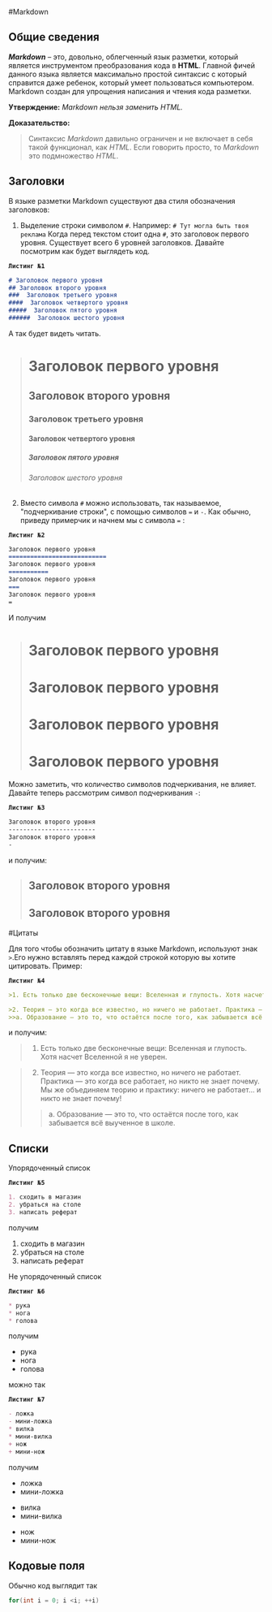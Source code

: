 #Markdown[](https://ru.wikipedia.org/wiki/Markdown)

## Общие сведения
_**Markdown**_ – это, довольно, облегченный язык разметки, который является инструментом преобразования кода в **HTML**. Главной фичей данного языка является максимально простой синтаксис с который справится даже ребенок, который умеет пользоваться компьютером. Markdown создан для упрощения написания и чтения кода разметки. 

**Утверждение:** _Markdown нельзя заменить HTML._

**Доказательство:**
>Синтаксис _Markdown_ давильно ограничен и не включает в себя такой функционал, как _HTML_. 
Если говорить просто, то  _Markdown_ это подмножество  _HTML_.

## Заголовки

В языке разметки Markdown существуют два стиля обозначения заголовков:
1. Выделение строки символом `#`. 
   Например:  `# Тут могла быть твоя реклама`
   Когда перед текстом стоит одна `#`, это заголовок первого уровня. Существует всего 6 уровней заголовков. 
   Давайте посмотрим как будет выглядеть код. 
  
  **`Листинг №1 `**
   ```Markdown
   # Заголовок первого уровня
   ## Заголовок второго уровня
   ###  Заголовок третьего уровня
   ####  Заголовок четвертого уровня
   #####  Заголовок пятого уровня
   ######  Заголовок шестого уровня
   ```
   А так будет видеть читать.

>    # Заголовок первого уровня
>    ## Заголовок второго уровня
>    ###  Заголовок третьего уровня
>    ####  Заголовок четвертого уровня
>    #####  Заголовок пятого уровня
>    ######  Заголовок шестого уровня

2. Вместо символа `#` можно использовать, так называемое,  "подчеркивание строки", с помощью символов `=` и `-`. Как обычно, приведу примерчик и начнем мы с символа  `=` :

**`Листинг №2 `**
   ```Markdown
   Заголовок первого уровня
   ===========================
   Заголовок первого уровня
   ===========
   Заголовок первого уровня
   ===
   Заголовок первого уровня
   =
   ```
И получим 

>Заголовок первого уровня
>===========================
>Заголовок первого уровня
>===========
>Заголовок первого уровня
>===
>Заголовок первого уровня
>=

Можно заметить, что количество символов подчеркивания, не влияет. Давайте теперь рассмотрим символ подчеркивания `-`:

**`Листинг №3 `**
```Markdown
Заголовок второго уровня
------------------------
Заголовок второго уровня
-
```
и получим:

>Заголовок второго уровня
>------------------------
>Заголовок второго уровня
>-

#Цитаты

Для того чтобы обозначить цитату в языке Markdown, используют знак `>`.Его нужно вставлять перед каждой строкой которую вы хотите цитировать. Пример:

**`Листинг №4 `**
```Markdown
>1. Есть только две бесконечные вещи: Вселенная и глупость. Хотя насчет Вселенной я не уверен.

>2. Теория — это когда все известно, но ничего не работает. Практика — это когда все работает, но никто не знает почему. Мы же объединяем теорию и практику: ничего не работает… и никто не знает почему!
>>a. Образование — это то, что остаётся после того, как забывается всё выученное в школе.
```
и получим: 

>1. Есть только две бесконечные вещи: Вселенная и глупость. Хотя насчет Вселенной я не уверен.

>2. Теория — это когда все известно, но ничего не работает. Практика — это когда все работает, но никто не знает почему. Мы же объединяем теорию и практику: ничего не работает… и никто не знает почему!
>>a. Образование — это то, что остаётся после того, как забывается всё выученное в школе.


## Списки


Упорядоченный список

**`Листинг №5 `**
```Markdown
1. сходить в магазин
2. убраться на столе
3. написать реферат
```
получим 

1. сходить в магазин
2. убраться на столе
3. написать реферат

Не упорядоченный список 

**`Листинг №6 `**
```Markdown
* рука
* нога 
* голова
```

получим 

* рука
* нога 
* голова

можно так 



**`Листинг №7 `**
```Markdown
- ложка
- мини-ложка
* вилка
* мини-вилка
+ нож
+ мини-нож
```

получим 

- ложка
- мини-ложка
* вилка
* мини-вилка
+ нож
+ мини-нож

## Кодовые поля


Обычно код выглядит так 

```C#
for(int i = 0; i <i; ++i)

```
































































<!--
https://gist.github.com/Jekins/2bf2d0638163f1294637
Теперь рассмотрим более подробно функции языка разметки Markdown.-->

